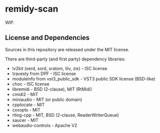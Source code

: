 
# remidy-scan

WIP.

<!--
# What is this?

UAPMD (Universal Audio Plugin MIDI Device) is an audio plugin host that can instantiate arbitrary set of plugins and acts as a virtual MIDI 2.0 UMP device on various platforms.

## Usage

UAPMD consists of two programs:

- uapmd-service: acts as the actual virtual MIDI devices
- uapmd-setup: acts as a configuration tool

### uapmd-service

> $ uapmd-service -audio [audio-config-file] -midi [midi-device-settings-file]

- `-audio`: optional. Specifies audio configuration file that can be created by `uapmd-setup`.
- `-midi`: required. Specifies MIDI device configuration file that can be created by `uapmd-setup`.

### uapmd-setup

> $ uapmd-setup

Launches the GUI by default.

## Code modules

### remidy

`remidy` offers plugin API abstraction layer at lower level that only involves application agnostic audio and event processing. Not very opinionated.

### remidy-tooling

`remidy-tooling` offers higher level API to build audio plugin hosting tools like plugin scanning and instancing in common manner. It is still not much opinionated.

### uapmd

`uapmd` introduces the UMP adoption layer. It is an opinionated layer towards MIDI 2.0 i.e. events are parsed into timed parameter changes and other events on the plugins, as well as save/load states in MIDI-CI property manner.

### uapmd-service

`uapmd-service` works as a virtual MIDI device service that can receive platform UMP inputs (and most likely MIDI 1.0 inputs, translated) to control plugins.
-->

## License and Dependencies

Sources in this repository are released under the MIT license.

There are third-party (and first party) dependency libraries:

- lv2kit (serd, sord, sratom, lilv, zix) - ISC license
- travesty from DPF - ISC license
- moduleinfo from vst3_public_sdk - VST3 public SDK license (BSD-like)
- choc - ISC license
- libremidi - BSD (2-clause), MIT (RtMidi)
- cmidi2 - MIT
- miniaudio - MIT (or public domain)
- cpplocate - MIT
- cxxopts - MIT
- rtlog-cpp - MIT, BSD (2-clause, ReaderWriterQueue)
- saucer - MIT
- webaudio-controls - Apache V2

